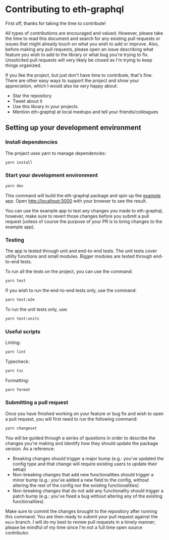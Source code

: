 # Contributing to eth-graphql

First off, thanks for taking the time to contribute!

All types of contributions are encouraged and valued. However, please take the time to read this
document and search for any existing pull requests or issues that might already touch on what you
wish to add or improve. Also, before making any pull requests, please open an issue describing what
feature you wish to add to the library or what bug you're trying to fix. Unsolicited pull requests
will very likely be closed as I'm trying to keep things organized.

If you like the project, but just don't have time to contribute, that's fine. There are other easy
ways to support the project and show your appreciation, which I would also be very happy about:

- Star the repository
- Tweet about it
- Use this library in your projects
- Mention eth-graphql at local meetups and tell your friends/colleagues

## Setting up your development environment

### Install dependencies

The project uses yarn to manage dependencies:

```bash
yarn install
```

### Start your development environment

```bash
yarn dev
```

This command will build the eth-graphql package and spin up the [example](../../example/) app. Open
[http://localhost:3000](http://localhost:3000) with your browser to see the result.

You can use the example app to test any changes you made to eth-graphql, however, make sure to
revert those changes before you submit a pull request (unless of course the purpose of your PR is to
bring changes to the example app).

### Testing

The app is tested through unit and end-to-end tests. The unit tests cover utility functions and
small modules. Bigger modules are tested through end-to-end tests.

To run all the tests on the project, you can use the command:

```bash
yarn test
```

If you wish to run the end-to-end tests only, use the command:

```bash
yarn test:e2e
```

To run the unit tests only, use:

```bash
yarn test:units
```

### Useful scripts

Linting:

```bash
yarn lint
```

Typecheck:

```bash
yarn tsc
```

Formatting:

```bash
yarn format
```

### Submitting a pull request

Once you have finished working on your feature or bug fix and wish to open a pull request, you will
first need to run the following command:

```bash
yarn changeset
```

You will be guided through a series of questions in order to describe the changes you're making and
identify how they should update the package version. As a reference:

- Breaking changes should trigger a major bump (e.g.: you've updated the config type and that change
  will require existing users to update their setup)
- Non-breaking changes that add new functionalities should trigger a minor bump (e.g.: you've added
  a new field to the config, without altering the rest of the config nor the existing
  functionalities)
- Non-breaking changes that do not add any functionality should trigger a patch bump (e.g.: you've
  fixed a bug without altering any of the existing functionalities)

Make sure to commit the changes brought to the repository after running this command. You are then
ready to submit your pull request against the `main` branch. I will do my best to review pull
requests in a timely manner; please be mindful of my time since I'm not a full time open source
contributor.
